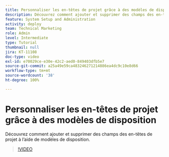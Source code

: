 ```yaml
---
title: Personnaliser les en-têtes de projet grâce à des modèles de disposition
description: Découvrez comment ajouter et supprimer des champs des en-têtes de projet à l’aide de modèles de disposition.
feature: System Setup and Administration
activity: deploy
team: Technical Marketing
role: Admin
level: Intermediate
type: Tutorial
thumbnail: null
jira: KT-11108
doc-type: video
exl-id: e70029ce-e30e-42c2-aed0-849403dfb5e7
source-git-commit: a25a49e59ca483246271214886ea4dc9c10e8d66
workflow-type: tm+mt
source-wordcount: '38'
ht-degree: 100%

---
```


# Personnaliser les en-têtes de projet grâce à des modèles de disposition

Découvrez comment ajouter et supprimer des champs des en-têtes de projet à l’aide de modèles de disposition.

>[!VIDEO](https://video.tv.adobe.com/v/3422843?captions=fre_fr)
